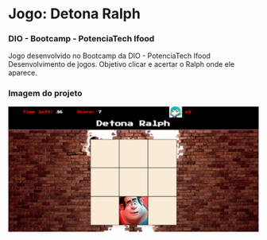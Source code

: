 # Jogo: Detona Ralph
### DIO - Bootcamp - PotenciaTech Ifood

Jogo desenvolvido no Bootcamp da DIO - PotenciaTech Ifood Desenvolvimento de jogos.
Objetivo clicar e acertar o Ralph onde ele aparece.

### Imagem do projeto
![Jogo Detona Ralph](public/detona_ralph.png)
